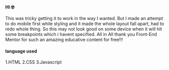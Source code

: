 #### HI 🤓

This was tricky getting it to work in the way I wanted. But I made an attempt to do mobile first while styling and it made the whole layout fall apart, had to redo whole thing. So this may not look good on some device when it will hit some breakpoints which i havent specified. All in All thank you Front-End Mentor for such an amazing educative content for free!!!

#### language used

1.HTML
2.CSS
3.Javascript

